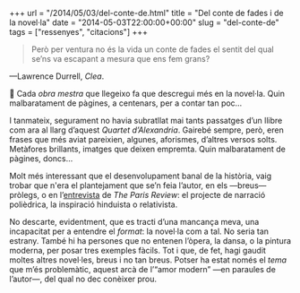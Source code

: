 +++
url = "/2014/05/03/del-conte-de.html"
title = "Del conte de fades i de la novel·la"
date = "2014-05-03T22:00:00+00:00"
slug = "del-conte-de"
tags = ["ressenyes", "citacions"]
+++

> Però per ventura no és la vida un conte de fades el sentit del qual se’ns va escapant a mesura que ens fem grans?

—Lawrence Durrell, *Clea*.

📖 Cada *obra mestra* que llegeixo fa que descregui més en la novel·la. Quin malbaratament de pàgines, a centenars, per a contar tan poc…

I tanmateix, segurament no havia subratllat mai tants passatges d’un llibre com ara al llarg d’aquest *Quartet d’Alexandria*. Gairebé sempre, però, eren frases que més aviat pareixien, algunes, aforismes, d’altres versos solts. Metàfores brillants, imatges que deixen empremta. Quin malbaratament de pàgines, doncs…

Molt més interessant que el desenvolupament banal de la història, vaig trobar que n'era el plantejament que se’n feia l’autor, en els —breus— pròlegs, o en l’[entrevista](http://www.theparisreview.org/interviews/4720/the-art-of-fiction-no-23-lawrence-durrell) de *The Paris Review*: el projecte de narració polièdrica, la inspiració hinduista o relativista.

No descarte, evidentment, que es tracti d’una mancança meva, una incapacitat per a entendre el *format*: la novel·la com a tal. No seria tan estrany. També hi ha persones que no entenen l’òpera, la dansa, o la pintura moderna, per posar tres exemples fàcils. Tot i que, de fet, hagi gaudit moltes altres novel·les, breus i no tan breus. Potser ha estat només el *tema* que m’és problemàtic, aquest arcà de l’“amor modern” —en paraules de l’autor—, del qual no dec conèixer prou.

